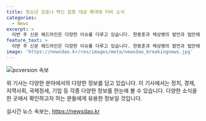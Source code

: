 ```yaml
---
title: 청소년 코로나 백신 접종 대상 확대에 티비 소식
categories:
  - News
excerpt: >
  이번 주 신문 헤드라인은 다양한 이슈를 다루고 있습니다. 한동훈과 채상병의 발언과 법안에 대한 관심이 높고, 대한민국의 경제적인 문제와 도심발전, 이주 현상, 지역 정치 등 다양한 소식이 포함되어 있습니다. 또한 국내외 정세 변화와 기업의 동향에 대한 보도도 있습니다. 현재의 사회 이슈와 경제 상황에 대한 다양한 관점을 제공하고 있습니다.
feature_text: >
  이번 주 신문 헤드라인은 다양한 이슈를 다루고 있습니다. 한동훈과 채상병의 발언과 법안에 대한 관심이 높고, 대한민국의 경제적인 문제와 도심발전, 이주 현상, 지역 정치 등 다양한 소식이 포함되어 있습니다. 또한 국내외 정세 변화와 기업의 동향에 대한 보도도 있습니다. 현재의 사회 이슈와 경제 상황에 대한 다양한 관점을 제공하고 있습니다.
image: 'https://newsdao.kr/res/images/meta/newsdao_breakingnews.jpg'
---
```


<p><img src="https://newsdao.kr/res/images/meta/newsdao_breakingnews.jpg" alt="pcversion 속보" /></p>

<p>위 기사는 다양한 분야에서의 다양한 정보를 담고 있습니다. 이 기사에서는 정치, 경제, 지역사회, 국제정세, 기업 등 각종 다양한 정보를 한눈에 볼 수 있습니다. 다양한 소식을 한 곳에서 확인하고자 하는 분들에게 유용한 정보일 것입니다.</p>
실시간 뉴스 속보는, <a href="https://newsdao.kr" rel="dofollow">https://newsdao.kr</a>



